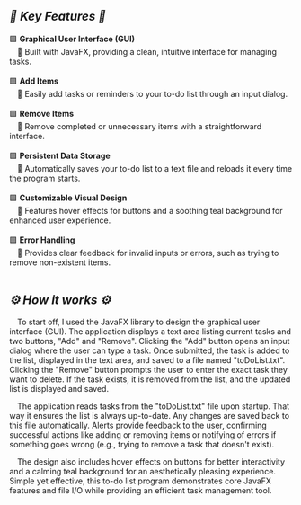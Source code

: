 <h2><em>💎 Key Features 💎</em></h2>
<div>
  🟩 <strong>Graphical User Interface (GUI)</strong><br>
  &emsp;🔸 Built with JavaFX, providing a clean, intuitive interface for managing tasks.<br><br>
</div>
<div>
  🟩 <strong>Add Items</strong><br>
  &emsp;🔸 Easily add tasks or reminders to your to-do list through an input dialog.<br><br>
</div>
<div>
  🟩 <strong>Remove Items</strong><br>
  &emsp;🔸 Remove completed or unnecessary items with a straightforward interface.<br><br>
</div>
<div>
  🟩 <strong>Persistent Data Storage</strong><br>
  &emsp;🔸 Automatically saves your to-do list to a text file and reloads it every time the program starts.<br><br>
</div>
<div>
  🟩 <strong>Customizable Visual Design</strong><br>
  &emsp;🔸 Features hover effects for buttons and a soothing teal background for enhanced user experience.<br><br>
</div>
<div>
  🟩 <strong>Error Handling</strong><br>
  &emsp;🔸 Provides clear feedback for invalid inputs or errors, such as trying to remove non-existent items.<br><br>
</div>

<h2><em>⚙️ How it works ⚙️</em></h2>

&emsp;To start off, I used the JavaFX library to design the graphical user interface (GUI). The application displays a text area listing current tasks and two buttons, "Add" and "Remove". Clicking the "Add" button opens an input dialog where the user can type a task. Once submitted, the task is added to the list, displayed in the text area, and saved to a file named "toDoList.txt". Clicking the "Remove" button prompts the user to enter the exact task they want to delete. If the task exists, it is removed from the list, and the updated list is displayed and saved.  

&emsp;The application reads tasks from the "toDoList.txt" file upon startup. That way it ensures the list is always up-to-date. Any changes are saved back to this file automatically. Alerts provide feedback to the user, confirming successful actions like adding or removing items or notifying of errors if something goes wrong (e.g., trying to remove a task that doesn't exist).  

&emsp;The design also includes hover effects on buttons for better interactivity and a calming teal background for an aesthetically pleasing experience. Simple yet effective, this to-do list program demonstrates core JavaFX features and file I/O while providing an efficient task management tool.
